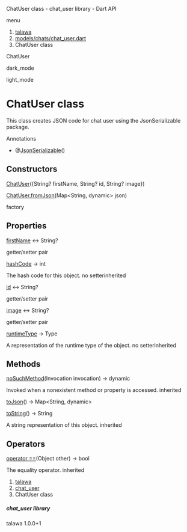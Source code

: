 




ChatUser class - chat\_user library - Dart API







menu

1. [talawa](../index.html)
2. [models/chats/chat\_user.dart](../models_chats_chat_user/models_chats_chat_user-library.html)
3. ChatUser class

ChatUser


dark\_mode

light\_mode




# ChatUser class


This class creates JSON code for chat user using the JsonSerializable package.


Annotations

* @[JsonSerializable](https://pub.dev/documentation/json_annotation/4.9.0/json_annotation/JsonSerializable-class.html)()



## Constructors

[ChatUser](../models_chats_chat_user/ChatUser/ChatUser.html)({String? firstName, String? id, String? image})


[ChatUser.fromJson](../models_chats_chat_user/ChatUser/ChatUser.fromJson.html)(Map<String, dynamic> json)

factory



## Properties

[firstName](../models_chats_chat_user/ChatUser/firstName.html)
↔ String?

getter/setter pair

[hashCode](../models_chats_chat_user/ChatUser/hashCode.html)
→ int

The hash code for this object.
no setterinherited

[id](../models_chats_chat_user/ChatUser/id.html)
↔ String?

getter/setter pair

[image](../models_chats_chat_user/ChatUser/image.html)
↔ String?

getter/setter pair

[runtimeType](../models_chats_chat_user/ChatUser/runtimeType.html)
→ Type

A representation of the runtime type of the object.
no setterinherited



## Methods

[noSuchMethod](../models_chats_chat_user/ChatUser/noSuchMethod.html)(Invocation invocation)
→ dynamic


Invoked when a nonexistent method or property is accessed.
inherited

[toJson](../models_chats_chat_user/ChatUser/toJson.html)()
→ Map<String, dynamic>



[toString](../models_chats_chat_user/ChatUser/toString.html)()
→ String


A string representation of this object.
inherited



## Operators

[operator ==](../models_chats_chat_user/ChatUser/operator_equals.html)(Object other)
→ bool


The equality operator.
inherited



 


1. [talawa](../index.html)
2. [chat\_user](../models_chats_chat_user/models_chats_chat_user-library.html)
3. ChatUser class

##### chat\_user library





talawa
1.0.0+1






